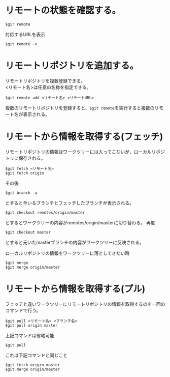 # リモートの状態を確認する。  
```
$gir remote
```
対応するURLを表示 
```
$git remote -v
```
# リモートリポジトリを追加する。  
リモートリポジトリを複数登録できる。  
<リモート名>は任意の名称を指定できる。  
```
$git remote add <リモート名> <リモートURL>
```
複数のリモートリポジトリを登録すると、`$git remote`を実行すると複数のリモート名が表示される。
# リモートから情報を取得する(フェッチ)  
リモートリポジトリの情報はワークツリーには入ってこないが、ローカルリポジトリに保存される。
```
$git fetch <リモート名>
$git fetch origin
```
その後
```
$git branch -a
```
とすると今いるブランチとフェッチしたブランチが表示される。  
```
$git checkout remotes/origin/master
```
とするとワークツリーの内容がremotes/origin/masterに切り替わる。
再度
```
$git checkout master
```
とすると元いたmasterブランチの内容がワークツリーに反映される。

ローカルリポジトリの情報をワークツリーに落としてきたい時
```
$git merge
$git merge origin/master
```
# リモートから情報を取得する(プル)  
フェッチと違いワークツリーにリモートリポジトリの情報を取得するのを一回のコマンドで行う。
```
$git pull <リモート名> <ブランチ名>
$git pull origin master
```
上記コマンドは省略可能
```
$git pull
```
これは下記コマンドと同じこと
```
$git fetch origin master
$git merge origin/master
```
